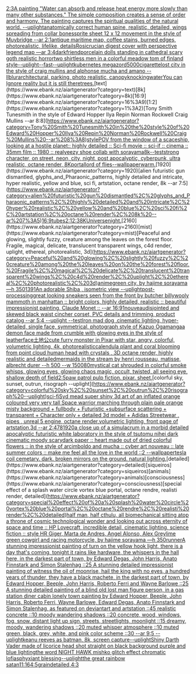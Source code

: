 [2:3](https://www.ebank.nz/aiartgenerator?category=2%3A3)[A painting "Water can absorb and release heat energy more slowly than many other substances." The simple composition creates a sense of order and harmony. The painting captures the spiritual qualities of the natural world. --uplight](https://www.ebank.nz/aiartgenerator?category=A%20painting%20%22Water%20can%20absorb%20and%20release%20heat%20energy%20more%20slowly%20than%20many%20other%20substances.%22%20The%20simple%20composition%20creates%20a%20sense%20of%20order%20and%20harmony.%20The%20painting%20captures%20the%20spiritual%20qualities%20of%20the%20natural%20world.%20--uplight)[anatomically correct human spine, realistic, detailed, wings spreading from collar bones](https://www.ebank.nz/aiartgenerator?category=anatomically%20correct%20human%20spine%2C%20realistic%2C%20detailed%2C%20wings%20spreading%20from%20collar%20bones)[sprite sheet 12 x 12 movement in the style of Muybridge --ar 2:1](https://www.ebank.nz/aiartgenerator?category=sprite%20sheet%2012%20x%2012%20movement%20in%20the%20style%20of%20Muybridge%20--ar%202%3A1)[antique maritime map, coffee stains, burned edges, photorealistic, lifelike, details](https://www.ebank.nz/aiartgenerator?category=antique%20maritime%20map%2C%20coffee%20stains%2C%20burned%20edges%2C%20photorealistic%2C%20lifelike%2C%20details)[Rosicrucian digest cover with perspective legend  map  —ar 3:4](https://www.ebank.nz/aiartgenerator?category=Rosicrucian%20digest%20cover%20with%20perspective%20legend%20%20map%20%20%E2%80%94ar%203%3A4)[dark](https://www.ebank.nz/aiartgenerator?category=dark)[friend](https://www.ebank.nz/aiartgenerator?category=friend)[porcelain dolls standing in cathedral scary goth realistic horror](https://www.ebank.nz/aiartgenerator?category=porcelain%20dolls%20standing%20in%20cathedral%20scary%20goth%20realistic%20horror)[two shirtless men in a colorful meadow tom of finland style](https://www.ebank.nz/aiartgenerator?category=two%20shirtless%20men%20in%20a%20colorful%20meadow%20tom%20of%20finland%20style)[--uplight](https://www.ebank.nz/aiartgenerator?category=--uplight)[--fast](https://www.ebank.nz/aiartgenerator?category=--fast)[--uplight](https://www.ebank.nz/aiartgenerator?category=--uplight)[kubernetes megazord](https://www.ebank.nz/aiartgenerator?category=kubernetes%20megazord)[5000](https://www.ebank.nz/aiartgenerator?category=5000)[cigarette](https://www.ebank.nz/aiartgenerator?category=cigarette)[lost city in the style of craig mullins and alphonse mucha and amano --ll](https://www.ebank.nz/aiartgenerator?category=lost%20city%20in%20the%20style%20of%20craig%20mullins%20and%20alphonse%20mucha%20and%20amano%20--ll)[blur](https://www.ebank.nz/aiartgenerator?category=blur)[architectural, parking, photo realistic, canopy](https://www.ebank.nz/aiartgenerator?category=architectural%2C%20parking%2C%20photo%20realistic%2C%20canopy)[knocking](https://www.ebank.nz/aiartgenerator?category=knocking)[water](https://www.ebank.nz/aiartgenerator?category=water)[You can Ignore reality but it is still there](https://www.ebank.nz/aiartgenerator?category=You%20can%20Ignore%20reality%20but%20it%20is%20still%20there)[trees.](https://www.ebank.nz/aiartgenerator?category=trees.)[text](https://www.ebank.nz/aiartgenerator?category=text)[8k](https://www.ebank.nz/aiartgenerator?category=8k)[16:9](https://www.ebank.nz/aiartgenerator?category=16%3A9)[1:2](https://www.ebank.nz/aiartgenerator?category=1%3A2)[Tony Smith Tunesmith in the style of Edward Hopper Ilya Repin Norman Rockwell Craig Mullins --ar 8:8](https://www.ebank.nz/aiartgenerator?category=Tony%20Smith%20Tunesmith%20in%20the%20style%20of%20Edward%20Hopper%20Ilya%20Repin%20Norman%20Rockwell%20Craig%20Mullins%20--ar%208%3A8)[style](https://www.ebank.nz/aiartgenerator?category=style)[POV from the window of a scaceship, looking at a hostile planet:: highly detailed :: Sci-fi movie :: sci-if :: cinema :: 35mm film :: 1980 :: real](https://www.ebank.nz/aiartgenerator?category=POV%20from%20the%20window%20of%20a%20scaceship%2C%20looking%20at%20a%20hostile%20planet%3A%3A%20highly%20detailed%20%3A%3A%20Sci-fi%20movie%20%3A%3A%20sci-if%20%3A%3A%20cinema%20%3A%3A%2035mm%20film%20%3A%3A%201980%20%3A%3A%20real)[yeezy shoe collab with sorayama](https://www.ebank.nz/aiartgenerator?category=yeezy%20shoe%20collab%20with%20sorayama)[8k](https://www.ebank.nz/aiartgenerator?category=8k)[--test](https://www.ebank.nz/aiartgenerator?category=--test)[strong character, on street, neon, city, night, post apocalyptic, cyberpunk, ultra realistic, octane render, 8K](https://www.ebank.nz/aiartgenerator?category=strong%20character%2C%20on%20street%2C%20neon%2C%20city%2C%20night%2C%20post%20apocalyptic%2C%20cyberpunk%2C%20ultra%20realistic%2C%20octane%20render%2C%208K)[portal](https://www.ebank.nz/aiartgenerator?category=portal)[lord of flies](https://www.ebank.nz/aiartgenerator?category=lord%20of%20flies)[--wallpaper](https://www.ebank.nz/aiartgenerator?category=--wallpaper)[warm.](https://www.ebank.nz/aiartgenerator?category=warm.)[1920](https://www.ebank.nz/aiartgenerator?category=1920)[alien futuristic gun dismantled, glyphs_and_Pharaonic_patterns, highly detailed and intricate, hyper realistic, yellow and blue, sci fi, artstation, octane render, 8k --ar 7:5](https://www.ebank.nz/aiartgenerator?category=alien%20futuristic%20gun%20dismantled%2C%20glyphs_and_Pharaonic_patterns%2C%20highly%20detailed%20and%20intricate%2C%20hyper%20realistic%2C%20yellow%20and%20blue%2C%20sci%20fi%2C%20artstation%2C%20octane%20render%2C%208k%20--ar%207%3A5)[16:9](https://www.ebank.nz/aiartgenerator?category=16%3A9)[tubes](https://www.ebank.nz/aiartgenerator?category=tubes)[2:1](https://www.ebank.nz/aiartgenerator?category=2%3A1)[2:3](https://www.ebank.nz/aiartgenerator?category=2%3A3)[8K](https://www.ebank.nz/aiartgenerator?category=8K)[Universe](https://www.ebank.nz/aiartgenerator?category=Universe)[night.](https://www.ebank.nz/aiartgenerator?category=night.)[2160](https://www.ebank.nz/aiartgenerator?category=2160)[mist](https://www.ebank.nz/aiartgenerator?category=mist)[Peaceful and glowing, slightly fuzzy, creature among the leaves on the forest floor. Fragile, magical, delicate, translucent transparent wings, c4d render, uplight, ethereal, photorealistic, 3d](https://www.ebank.nz/aiartgenerator?category=Peaceful%20and%20glowing%2C%20slightly%20fuzzy%2C%20creature%20among%20the%20leaves%20on%20the%20forest%20floor.%20Fragile%2C%20magical%2C%20delicate%2C%20translucent%20transparent%20wings%2C%20c4d%20render%2C%20uplight%2C%20ethereal%2C%20photorealistic%2C%203d)[anime](https://www.ebank.nz/aiartgenerator?category=anime)[green city, by hajime sorayama —h 350](https://www.ebank.nz/aiartgenerator?category=green%20city%2C%20by%20hajime%20sorayama%20%E2%80%94h%20350)[1391](https://www.ebank.nz/aiartgenerator?category=1391)[An adorable Shiba , isometric view --uplight](https://www.ebank.nz/aiartgenerator?category=An%20adorable%20Shiba%20%2C%20isometric%20view%20--uplight)[post-processing](https://www.ebank.nz/aiartgenerator?category=post-processing)[great looking sneakers seen from the front by butcher billy](https://www.ebank.nz/aiartgenerator?category=great%20looking%20sneakers%20seen%20from%20the%20front%20by%20butcher%20billy)[wooly mammoth in manhattan :: bright colors, highly detailed, realistic :: beautiful impressionist painting, Claude Monet :: --ar 16:9](https://www.ebank.nz/aiartgenerator?category=wooly%20mammoth%20in%20manhattan%20%3A%3A%20bright%20colors%2C%20highly%20detailed%2C%20realistic%20%3A%3A%20beautiful%20impressionist%20painting%2C%20Claude%20Monet%20%3A%3A%20--ar%2016%3A9)[1](https://www.ebank.nz/aiartgenerator?category=1)[nouveau](https://www.ebank.nz/aiartgenerator?category=nouveau)[disjointed and skewed black waist cincher corset, PVC details and trimming, product catalog --ar 5:4 --uplight --test](https://www.ebank.nz/aiartgenerator?category=disjointed%20and%20skewed%20black%20waist%20cincher%20corset%2C%20PVC%20details%20and%20trimming%2C%20product%20catalog%20--ar%205%3A4%20--uplight%20--test)[Iron mad dog ,cinematic lighting, hyper-detailed, single face, symmetrical, photograph style of Kazuo Oga](https://www.ebank.nz/aiartgenerator?category=Iron%20mad%20dog%20%2Ccinematic%20lighting%2C%20hyper-detailed%2C%20single%20face%2C%20symmetrical%2C%20photograph%20style%20of%20Kazuo%20Oga)[manga](https://www.ebank.nz/aiartgenerator?category=manga)[a demon face made from crumble with glowing eyes in the style of leatherface](https://www.ebank.nz/aiartgenerator?category=a%20demon%20face%20made%20from%20crumble%20with%20glowing%20eyes%20in%20the%20style%20of%20leatherface)[土地公](https://www.ebank.nz/aiartgenerator?category=%E5%9C%9F%E5%9C%B0%E5%85%AC)[cute furry monster in Pixar with star, angry, colorful, volumetric lighting, 4k, photorealistic](https://www.ebank.nz/aiartgenerator?category=cute%20furry%20monster%20in%20Pixar%20with%20star%2C%20angry%2C%20colorful%2C%20volumetric%20lighting%2C%204k%2C%20photorealistic)[calendula plant and coral blooming from point cloud human head with crystals , 3D octane render, highly realistic and detailed](https://www.ebank.nz/aiartgenerator?category=calendula%20plant%20and%20coral%20blooming%20from%20point%20cloud%20human%20head%20with%20crystals%20%2C%203D%20octane%20render%2C%20highly%20realistic%20and%20detailed)[mermaids in the stream by henri rousseau, matisse, albrecht durer --h 500 --w 1500](https://www.ebank.nz/aiartgenerator?category=mermaids%20in%20the%20stream%20by%20henri%20rousseau%2C%20matisse%2C%20albrecht%20durer%20--h%20500%20--w%201500)[80](https://www.ebank.nz/aiartgenerator?category=80)[mystical cat shrouded in colorful smoke whisps, glowing eyes, glowing chaos magic, occult, twisted, all seeing eye, shallow depth of field](https://www.ebank.nz/aiartgenerator?category=mystical%20cat%20shrouded%20in%20colorful%20smoke%20whisps%2C%20glowing%20eyes%2C%20glowing%20chaos%20magic%2C%20occult%2C%20twisted%2C%20all%20seeing%20eye%2C%20shallow%20depth%20of%20field)[2:5](https://www.ebank.nz/aiartgenerator?category=2%3A5)[paw patrol pulp fiction. pixar. sheet.](https://www.ebank.nz/aiartgenerator?category=paw%20patrol%20pulp%20fiction.%20pixar.%20sheet.)[colorful sky, sunset, outrun, risograph --uplight](https://www.ebank.nz/aiartgenerator?category=colorful%20sky%2C%20sunset%2C%20outrun%2C%20risograph%20--uplight)[sci-fi](https://www.ebank.nz/aiartgenerator?category=sci-fi)[Syd mead super shiny 3d art of an inflated orange coloured very very tall Space warrior marching through plain pale orange misty background + fullbody + Futuristic +subsurface scattering + transparent + Character only + detailed 3d model + Adidas Streetwear , pipes , unreal 5 engine, octane render,volumetric lighting, front page of artstation,3d --ar 2:4](https://www.ebank.nz/aiartgenerator?category=Syd%20mead%20super%20shiny%203d%20art%20of%20an%20inflated%20orange%20coloured%20very%20very%20tall%20Space%20warrior%20marching%20through%20plain%20pale%20orange%20misty%20background%20%2B%20fullbody%20%2B%20Futuristic%20%2Bsubsurface%20scattering%20%2B%20transparent%20%2B%20Character%20only%20%2B%20detailed%203d%20model%20%2B%20Adidas%20Streetwear%20%2C%20pipes%20%2C%20unreal%205%20engine%2C%20octane%20render%2Cvolumetric%20lighting%2C%20front%20page%20of%20artstation%2C3d%20--ar%202%3A4)[78](https://www.ebank.nz/aiartgenerator?category=78)[1920](https://www.ebank.nz/aiartgenerator?category=1920)[a close up of a simulacrum in a morbid detailed apocalyptic futuristic white laboratory in the style of tsutomu nihei dark cinematic moody scary](https://www.ebank.nz/aiartgenerator?category=a%20close%20up%20of%20a%20simulacrum%20in%20a%20morbid%20detailed%20apocalyptic%20futuristic%20white%20laboratory%20in%20the%20style%20of%20tsutomu%20nihei%20dark%20cinematic%20moody%20scary)[dark paper :: heart made out of dried colorful flowers :: in the style of arcimboldo and mucha :: cyber art nouveau :: late summer colors :: make me feel all the love in the world ::2 --wallpaper](https://www.ebank.nz/aiartgenerator?category=dark%20paper%20%3A%3A%20heart%20made%20out%20of%20dried%20colorful%20flowers%20%3A%3A%20in%20the%20style%20of%20arcimboldo%20and%20mucha%20%3A%3A%20cyber%20art%20nouveau%20%3A%3A%20late%20summer%20colors%20%3A%3A%20make%20me%20feel%20all%20the%20love%20in%20the%20world%20%3A%3A2%20--wallpaper)[tesla coil cemetary. dark. broken mirrors on the ground. natural lighting.](https://www.ebank.nz/aiartgenerator?category=tesla%20coil%20cemetary.%20dark.%20broken%20mirrors%20on%20the%20ground.%20natural%20lighting.)[detailed](https://www.ebank.nz/aiartgenerator?category=detailed)[siqueiros](https://www.ebank.nz/aiartgenerator?category=siqueiros)[animals](https://www.ebank.nz/aiartgenerator?category=animals)[consciousness](https://www.ebank.nz/aiartgenerator?category=consciousness)[special effect of a splash water circle vortex blue portal, octane rendre, realisti render, detailed](https://www.ebank.nz/aiartgenerator?category=special%20effect%20of%20a%20splash%20water%20circle%20vortex%20blue%20portal%2C%20octane%20rendre%2C%20realisti%20render%2C%20detailed)[half man, half cthulu, all biomechanical sitting atop a throne of cosmic technological wonder and looking out across eternity of space and time :: HP Lovecraft, incredible detail, cinematic lighting, science fiction :: style HR Giger, Marta de Andres, Angel Alonso, Alex Grey](https://www.ebank.nz/aiartgenerator?category=half%20man%2C%20half%20cthulu%2C%20all%20biomechanical%20sitting%20atop%20a%20throne%20of%20cosmic%20technological%20wonder%20and%20looking%20out%20across%20eternity%20of%20space%20and%20time%20%3A%3A%20HP%20Lovecraft%2C%20incredible%20detail%2C%20cinematic%20lighting%2C%20science%20fiction%20%3A%3A%20style%20HR%20Giger%2C%20Marta%20de%20Andres%2C%20Angel%20Alonso%2C%20Alex%20Grey)[lime green cowgirl and racing motorcycle, by hajime sorayama —h 350](https://www.ebank.nz/aiartgenerator?category=lime%20green%20cowgirl%20and%20racing%20motorcycle%2C%20by%20hajime%20sorayama%20%E2%80%94h%20350)[runner](https://www.ebank.nz/aiartgenerator?category=runner)[A stunning impressionist painting of turn on the yellow hook light, there is a day that's coming, tonight it rains like hardware, the whispers in the hall here, in the darkest part of town, by Edward Degas, John Harris, Anato Finnstark and Simon Stalenhag ::25 A stunning detailed impressionist painting of witness the oil of moonrise, hail the king with no eyes, a hundred years of thunder, they have a black machete, in the darkest part of town, by Edward Hopper, Beeple, John Harris, Roberto Ferri and Wayne Barlowe ::25 A stunning detailed painting of a blind old lost man figure person, in a gas station diner cabin lonely town painting by Edward Hopper, Beeple, John Harris, Roberto Ferri, Wayne Barlowe, Edward Degas, Anato Finnstark and Simon Stalenhag, as featured on deviantart and artstation ::45 realistic concrete ::10 moody wandering shadows ::20 concrete, wood, windows, fog, snow, distant light up sign, streets, streetlights, moonlight ::15 dreamy, moody, wandering shadows ::20 muted whisper atmosphere ::10 muted green, black, grey, white, and pink color scheme ::30 --ar 9:5 --uplight](https://www.ebank.nz/aiartgenerator?category=A%20stunning%20impressionist%20painting%20of%20turn%20on%20the%20yellow%20hook%20light%2C%20there%20is%20a%20day%20that%27s%20coming%2C%20tonight%20it%20rains%20like%20hardware%2C%20the%20whispers%20in%20the%20hall%20here%2C%20in%20the%20darkest%20part%20of%20town%2C%20by%20Edward%20Degas%2C%20John%20Harris%2C%20Anato%20Finnstark%20and%20Simon%20Stalenhag%20%3A%3A25%20A%20stunning%20detailed%20impressionist%20painting%20of%20witness%20the%20oil%20of%20moonrise%2C%20hail%20the%20king%20with%20no%20eyes%2C%20a%20hundred%20years%20of%20thunder%2C%20they%20have%20a%20black%20machete%2C%20in%20the%20darkest%20part%20of%20town%2C%20by%20Edward%20Hopper%2C%20Beeple%2C%20John%20Harris%2C%20Roberto%20Ferri%20and%20Wayne%20Barlowe%20%3A%3A25%20A%20stunning%20detailed%20painting%20of%20a%20blind%20old%20lost%20man%20figure%20person%2C%20in%20a%20gas%20station%20diner%20cabin%20lonely%20town%20painting%20by%20Edward%20Hopper%2C%20Beeple%2C%20John%20Harris%2C%20Roberto%20Ferri%2C%20Wayne%20Barlowe%2C%20Edward%20Degas%2C%20Anato%20Finnstark%20and%20Simon%20Stalenhag%2C%20as%20featured%20on%20deviantart%20and%20artstation%20%3A%3A45%20realistic%20concrete%20%3A%3A10%20moody%20wandering%20shadows%20%3A%3A20%20concrete%2C%20wood%2C%20windows%2C%20fog%2C%20snow%2C%20distant%20light%20up%20sign%2C%20streets%2C%20streetlights%2C%20moonlight%20%3A%3A15%20dreamy%2C%20moody%2C%20wandering%20shadows%20%3A%3A20%20muted%20whisper%20atmosphere%20%3A%3A10%20muted%20green%2C%20black%2C%20grey%2C%20white%2C%20and%20pink%20color%20scheme%20%3A%3A30%20--ar%209%3A5%20--uplight)[keanu reeves as batman, 8k, screen capture](https://www.ebank.nz/aiartgenerator?category=keanu%20reeves%20as%20batman%2C%208k%2C%20screen%20capture)[--uplight](https://www.ebank.nz/aiartgenerator?category=--uplight)[Shiny Darth Vader made of licorice head shot straight on black background purple and blue lighting](https://www.ebank.nz/aiartgenerator?category=Shiny%20Darth%20Vader%20made%20of%20licorice%20head%20shot%20straight%20on%20black%20background%20purple%20and%20blue%20lighting)[the word NIGHT HAWK mishko glitch effect chromatic lofi](https://www.ebank.nz/aiartgenerator?category=the%20word%20NIGHT%20HAWK%20mishko%20glitch%20effect%20chromatic%20lofi)[asphyxiant blessing](https://www.ebank.nz/aiartgenerator?category=asphyxiant%20blessing)[--uplight](https://www.ebank.nz/aiartgenerator?category=--uplight)[the great rainbow satan](https://www.ebank.nz/aiartgenerator?category=the%20great%20rainbow%20satan)[11:16](https://www.ebank.nz/aiartgenerator?category=11%3A16)[4:5](https://www.ebank.nz/aiartgenerator?category=4%3A5)[grain](https://www.ebank.nz/aiartgenerator?category=grain)[detailed,](https://www.ebank.nz/aiartgenerator?category=detailed%2C)[4:3](https://www.ebank.nz/aiartgenerator?category=4%3A3)